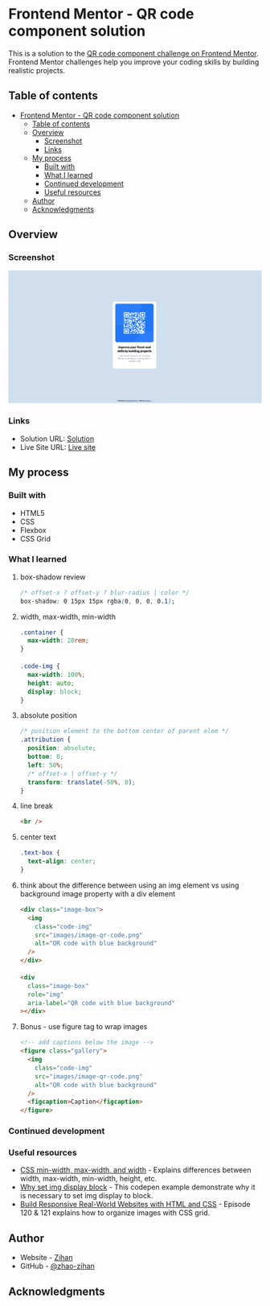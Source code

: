 # Frontend Mentor - QR code component solution

This is a solution to the [QR code component challenge on Frontend Mentor](https://www.frontendmentor.io/challenges/qr-code-component-iux_sIO_H). Frontend Mentor challenges help you improve your coding skills by building realistic projects.

## Table of contents

- [Frontend Mentor - QR code component solution](#frontend-mentor---qr-code-component-solution)
  - [Table of contents](#table-of-contents)
  - [Overview](#overview)
    - [Screenshot](#screenshot)
    - [Links](#links)
  - [My process](#my-process)
    - [Built with](#built-with)
    - [What I learned](#what-i-learned)
    - [Continued development](#continued-development)
    - [Useful resources](#useful-resources)
  - [Author](#author)
  - [Acknowledgments](#acknowledgments)

## Overview

### Screenshot

![](markdown-img/2022-07-23-12-28-22.png)

### Links

- Solution URL: [Solution](https://github.com/zhao-zihan/frontend-mentor-practices/tree/main/qr-code-component-main)
- Live Site URL: [Live site](https://qr-code-component-07-23.netlify.app/)

## My process

### Built with

- HTML5
- CSS
- Flexbox
- CSS Grid

### What I learned

1. box-shadow review

   ```css
   /* offset-x ? offset-y ? blur-radius | color */
   box-shadow: 0 15px 15px rgba(0, 0, 0, 0.1);
   ```

2. width, max-width, min-width

   ```css
   .container {
     max-width: 28rem;
   }

   .code-img {
     max-width: 100%;
     height: auto;
     display: block;
   }
   ```

3. absolute position

   ```css
   /* position element to the bottom center of parent elem */
   .attribution {
     position: absolute;
     bottom: 0;
     left: 50%;
     /* offset-x | offset-y */
     transform: translate(-50%, 0);
   }
   ```

4. line break

   ```html
   <br />
   ```

5. center text

   ```css
   .text-box {
     text-align: center;
   }
   ```

6. think about the difference between using an img element vs using background image property with a div element

   ```html
   <div class="image-box">
     <img
       class="code-img"
       src="images/image-qr-code.png"
       alt="QR code with blue background"
     />
   </div>

   <div
     class="image-box"
     role="img"
     aria-label="QR code with blue background"
   ></div>
   ```

7. Bonus - use figure tag to wrap images
   ```html
   <!-- add captions below the image -->
   <figure class="gallery">
     <img
       class="code-img"
       src="images/image-qr-code.png"
       alt="QR code with blue background"
     />
     <figcaption>Caption</figcaption>
   </figure>
   ```

### Continued development

### Useful resources

- [CSS min-width, max-width, and width](https://www.youtube.com/watch?v=YjtunZW7jxw) - Explains differences between width, max-width, min-width, height, etc.
- [Why set img display block](https://codepen.io/anon/pen/gNeoQE) - This codepen example demonstrate why it is necessary to set img display to block.
- [Build Responsive Real-World Websites with HTML and CSS](https://www.udemy.com/course/design-and-develop-a-killer-website-with-html5-and-css3/learn/lecture/27513208#overview) - Episode 120 & 121 explains how to organize images with CSS grid.

## Author

- Website - [Zihan](https://qr-code-component-07-23.netlify.app/)
- GitHub - [@zhao-zihan](https://github.com/zhao-zihan)

## Acknowledgments
